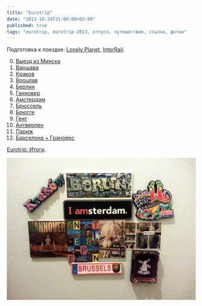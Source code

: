 ```yaml
---
title: "Eurotrip"
date: "2013-10-24T21:00:00+03:00"
published: true
tags: "eurotrip, eurotrip-2013, отпуск, путешествие, ссылки, фотки"
---
```


Подготовка к поездке: [Lonely Planet], [InterRail].

0. [Выезд из Минска][start]
1. [Варшава][warsaw]
2. [Краков][krakow]
3. [Вроцлав][wroclaw]
4. [Берлин][berlin]
5. [Ганновер][hannover]
6. [Амстердам][amsterdam]
7. [Брюссель][brussels]
8. [Брюгге][brugge]
9. [Гент][ghent]
10. [Антверпен][antwerpen]
11. [Париж][paris]
12. [Барселона + Граноерс][barcelona]

[Eurotrip: Итоги][results].

![Магниты](/images/travel/2013-08-eurotrip/magnets.jpg)

[Lonely Planet]: /post/lonely-planet/
[InterRail]: /post/interrail/
[start]: /post/eurotrip/
[warsaw]: /post/eurotrip-warsaw/
[krakow]: /post/eurotrip-krakow/
[wroclaw]: /post/eurotrip-wroclaw/
[berlin]: /post/eurotrip-berlin/
[hannover]: /post/eurotrip-hannover/
[amsterdam]: /post/eurotrip-amsterdam/
[brussels]: /post/eurotrip-brussels/
[brugge]: /post/eurotrip-brugge/
[ghent]: /post/eurotrip-ghent/
[antwerpen]: /post/eurotrip-antwerpen/
[paris]: /post/eurotrip-paris/
[barcelona]: /post/eurotrip-barcelona/
[results]: /post/eurotrip-results/
